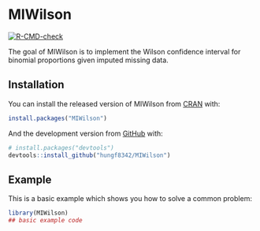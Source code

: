 
<!-- README.md is generated from README.Rmd. Please edit that file -->

# MIWilson

<!-- badges: start -->

[![R-CMD-check](https://github.com/hungf8342/MIWilson/workflows/R-CMD-check/badge.svg)](https://github.com/hungf8342/MIWilson/actions)
<!-- badges: end -->

The goal of MIWilson is to implement the Wilson confidence interval for
binomial proportions given imputed missing data.

## Installation

You can install the released version of MIWilson from
[CRAN](https://CRAN.R-project.org) with:

``` r
install.packages("MIWilson")
```

And the development version from [GitHub](https://github.com/) with:

``` r
# install.packages("devtools")
devtools::install_github("hungf8342/MIWilson")
```

## Example

This is a basic example which shows you how to solve a common problem:

``` r
library(MIWilson)
## basic example code
```
